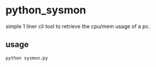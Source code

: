 # python_sysmon
simple 1 liner cli tool to retrieve the cpu/mem usage of a pc.
## usage
```bash
python sysmon.py
```
